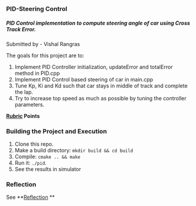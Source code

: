 ### PID-Steering Control ###

##### PID Control implementation to compute steering angle of car using Cross Track Error. #####

Submitted by - Vishal Rangras

The goals for this project are to:

1. Implement PID Controller initialization, updateError and totalError method in PID.cpp
2. Implement PID Control based steering of car in main.cpp
3. Tune Kp, Ki and Kd such that car stays in middle of track and complete the lap.
4. Try to increase top speed as much as possible by tuning the controller parameters.

**[Rubric](https://review.udacity.com/#!/rubrics/824/view) Points**

### Building the Project and Execution ###

1. Clone this repo.
2. Make a build directory: `mkdir build && cd build`
3. Compile: `cmake .. && make`
4. Run it: `./pid`.
5. See the results in simulator

### Reflection ###

See **[Reflection](https://review.udacity.com/#!/rubrics/824/view) **

